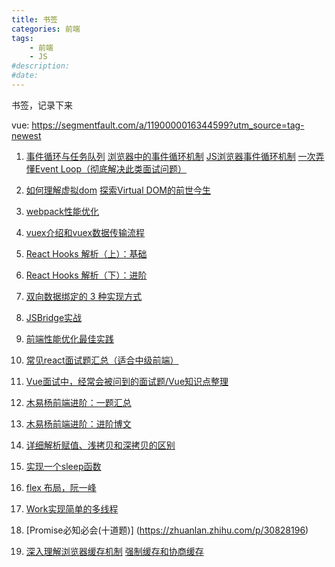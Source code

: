 ```yaml
---
title: 书签
categories: 前端
tags: 
    - 前端
    - JS
#description: 
#date: 
---
```


书签，记录下来
<!-- more -->

vue: https://segmentfault.com/a/1190000016344599?utm_source=tag-newest

1. [事件循环与任务队列](https://kongchenglc.github.io/blog/%E4%BA%8B%E4%BB%B6%E5%BE%AA%E7%8E%AF20171026/)
   [浏览器中的事件循环机制](https://segmentfault.com/a/1190000012748907)
   [JS浏览器事件循环机制](https://segmentfault.com/a/1190000015559210)
   [一次弄懂Event Loop（彻底解决此类面试问题）](https://juejin.im/post/5c3d8956e51d4511dc72c200)
2. [如何理解虚拟dom](https://www.zhihu.com/question/29504639?sort=created)
   [探索Virtual DOM的前世今生](https://zhuanlan.zhihu.com/p/35876032)
3. [webpack性能优化](https://juejin.im/post/5b652b036fb9a04fa01d616b)
4. [vuex介绍和vuex数据传输流程](https://www.cnblogs.com/xixinhua/p/10420177.html)
5. [React Hooks 解析（上）：基础](https://segmentfault.com/a/1190000018928587)
6. [React Hooks 解析（下）：进阶](https://segmentfault.com/a/1190000018950566)
7. [双向数据绑定的 3 种实现方式](https://juejin.im/entry/58a11c49b123db16a3df21c5)
8. [JSBridge实战](https://juejin.im/post/5bda6f276fb9a0226d18931f)
9. [前端性能优化最佳实践](https://csspod.com/frontend-performance-best-practices/)
10. [常见react面试题汇总（适合中级前端）](https://segmentfault.com/a/1190000016885832?utm_source=tag-newest)
11. [Vue面试中，经常会被问到的面试题/Vue知识点整理](https://segmentfault.com/a/1190000016344599)

12. [木易杨前端进阶：一题汇总](https://muyiy.cn/question/)
13. [木易杨前端进阶：进阶博文](https://muyiy.cn/blog/)
12. [详细解析赋值、浅拷贝和深拷贝的区别](https://muyiy.cn/blog/4/4.1.html)
12. [实现一个sleep函数](https://muyiy.cn/question/program/42.html)
13. [flex 布局，阮一峰](http://www.ruanyifeng.com/blog/2015/07/flex-grammar.html)
14. [Work实现简单的多线程](https://blog.csdn.net/qq_27674439/article/details/99655925)
15. [Promise必知必会(十道题)] (https://zhuanlan.zhihu.com/p/30828196)
16. [深入理解浏览器缓存机制](https://www.jianshu.com/p/54cc04190252)
    [强制缓存和协商缓存](https://segmentfault.com/a/1190000016199807)

